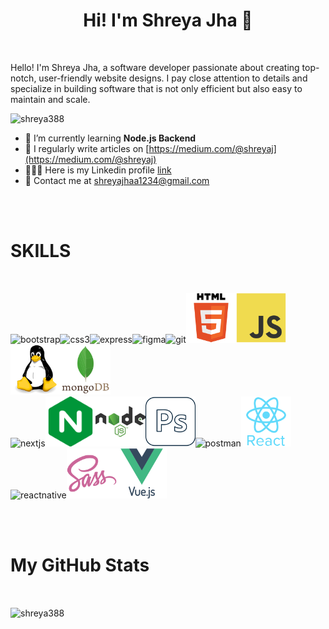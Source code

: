 
<h1 align="center">Hi! I'm Shreya Jha 🙂</h1>
<br />
<p>Hello! I'm Shreya Jha, a software developer passionate about creating top-notch, user-friendly website designs. I pay close attention to details and specialize in building software that is not only efficient but also easy to maintain and scale.</p>

<p align="left"> <img src="https://komarev.com/ghpvc/?username=shreya388&label=Profile%20views&color=0e75b6&style=flat" alt="shreya388" /> </p>

- 🌱 I’m currently learning **Node.js Backend**
- 📝 I regularly write articles on [https://medium.com/@shreyaj](https://medium.com/@shreyaj)
- 🧑🏻‍💻 Here is my Linkedin profile <a href="https://www.linkedin.com/in/shreya-jha-6043aa1a3/">link</a>
- 💬 Contact me at shreyajhaa1234@gmail.com 

<br /><br />

<h1 align="left">SKILLS</h1>
<br />
<p align="left"><img src="https://www.svgrepo.com/show/303293/bootstrap-4-logo.svg" alt="bootstrap" width="80" height="80"/><img src="https://www.svgrepo.com/show/452185/css-3.svg" alt="css3" width="80" height="80"/><img src="https://www.svgrepo.com/show/353724/express.svg" alt="express" width="80" height="80"/><img src="https://www.vectorlogo.zone/logos/figma/figma-icon.svg" alt="figma" width="80" height="80"/><img src="https://www.vectorlogo.zone/logos/git-scm/git-scm-icon.svg" alt="git" width="80" height="80"/><img src="https://raw.githubusercontent.com/devicons/devicon/master/icons/html5/html5-original-wordmark.svg" alt="html5" width="80" height="80"/><img src="https://raw.githubusercontent.com/devicons/devicon/master/icons/javascript/javascript-original.svg" alt="javascript" width="80" height="80"/><img src="https://raw.githubusercontent.com/devicons/devicon/master/icons/linux/linux-original.svg" alt="linux" width="80" height="80"/><img src="https://raw.githubusercontent.com/devicons/devicon/master/icons/mongodb/mongodb-original-wordmark.svg" alt="mongodb" width="80" height="80"/><br /> <img src="https://cdn.worldvectorlogo.com/logos/nextjs-2.svg" alt="nextjs" width="80" height="80"/><img src="https://raw.githubusercontent.com/devicons/devicon/master/icons/nginx/nginx-original.svg" alt="nginx" width="80" height="80"/><img src="https://raw.githubusercontent.com/devicons/devicon/master/icons/nodejs/nodejs-original-wordmark.svg" alt="nodejs" width="80" height="80"/><img src="https://raw.githubusercontent.com/devicons/devicon/master/icons/photoshop/photoshop-line.svg" alt="photoshop" width="80" height="80"/><img src="https://www.vectorlogo.zone/logos/getpostman/getpostman-icon.svg" alt="postman" width="80" height="80"/><img src="https://raw.githubusercontent.com/devicons/devicon/master/icons/react/react-original-wordmark.svg" alt="react" width="80" height="80"/><img src="https://reactnative.dev/img/header_logo.svg" alt="reactnative" width="80" height="80"/><img src="https://raw.githubusercontent.com/devicons/devicon/master/icons/sass/sass-original.svg" alt="sass" width="80" height="80"/><img src="https://raw.githubusercontent.com/devicons/devicon/master/icons/vuejs/vuejs-original-wordmark.svg" alt="vuejs" width="80" height="80"/></p>
<br /><br />
<h1>My GitHub Stats</h1>
<br />
<p><img align="center" src="https://github-readme-stats.vercel.app/api/top-langs?username=shreya388&show_icons=true&locale=en&layout=compact&bg_color=FFFFFF" alt="shreya388" /></p>

